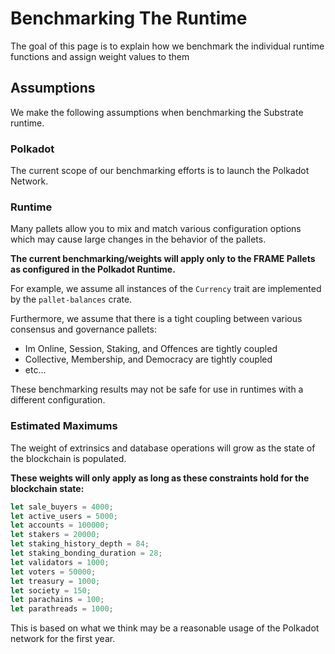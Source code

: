# Benchmarking The Runtime

The goal of this page is to explain how we benchmark the individual runtime functions and assign weight values to them


## Assumptions

We make the following assumptions when benchmarking the Substrate runtime.

### Polkadot

The current scope of our benchmarking efforts is to launch the Polkadot Network.

### Runtime

Many pallets allow you to mix and match various configuration options which may cause large changes in the behavior of the pallets.

**The current benchmarking/weights will apply only to the FRAME Pallets as configured in the Polkadot Runtime.**

For example, we assume all instances of the `Currency` trait are implemented by the `pallet-balances` crate.

Furthermore, we assume that there is a tight coupling between various consensus and governance pallets:

* Im Online, Session, Staking, and Offences are tightly coupled
* Collective, Membership, and Democracy are tightly coupled
* etc...

These benchmarking results may not be safe for use in runtimes with a different configuration.

### Estimated Maximums

The weight of extrinsics and database operations will grow as the state of the blockchain is populated.

**These weights will only apply as long as these constraints hold for the blockchain state:**

```js
let sale_buyers = 4000;
let active_users = 5000;
let accounts = 100000;
let stakers = 20000;
let staking_history_depth = 84;
let staking_bonding_duration = 28;
let validators = 1000;
let voters = 50000;
let treasury = 1000;
let society = 150;
let parachains = 100;
let parathreads = 1000;
```

This is based on what we think may be a reasonable usage of the Polkadot network for the first year.
